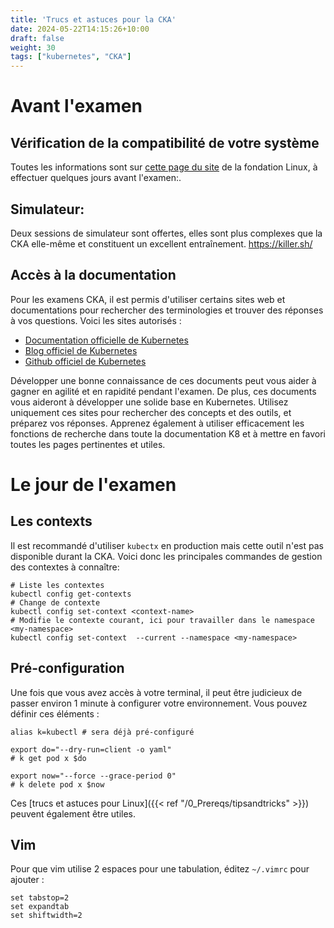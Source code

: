 ```yaml
---
title: 'Trucs et astuces pour la CKA'
date: 2024-05-22T14:15:26+10:00
draft: false
weight: 30
tags: ["kubernetes", "CKA"]
---
```


# Avant l'examen

## Vérification de la compatibilité de votre système

Toutes les informations sont sur [cette page du site](https://docs.linuxfoundation.org/tc-docs/certification/tips-cka-and-ckad) de la fondation Linux, à effectuer quelques jours avant l'examen:.

## Simulateur:

Deux sessions de simulateur sont offertes, elles sont plus complexes que la CKA elle-même et constituent un excellent entraînement.
https://killer.sh/


## Accès à la documentation

Pour les examens CKA, il est permis d'utiliser certains sites web et documentations pour rechercher des terminologies et trouver des réponses à vos questions. Voici les sites autorisés :

- [Documentation officielle de Kubernetes](https://kubernetes.io/doc)
- [Blog officiel de Kubernetes](https://kubernetes.io/blog)
- [Github officiel de Kubernetes](https://github.com/kubernetes)

Développer une bonne connaissance de ces documents peut vous aider à gagner en agilité et en rapidité pendant l'examen. De plus, ces documents vous aideront à développer une solide base en Kubernetes. Utilisez uniquement ces sites pour rechercher des concepts et des outils, et préparez vos réponses. Apprenez également à utiliser efficacement les fonctions de recherche dans toute la documentation K8 et à mettre en favori toutes les pages pertinentes et utiles.

# Le jour de l'examen

## Les contexts

Il est recommandé d'utiliser `kubectx` en production mais cette outil n'est pas disponible durant la CKA. Voici donc les principales commandes de gestion des contextes à connaître:

```shell
# Liste les contextes
kubectl config get-contexts
# Change de contexte
kubectl config set-context <context-name>
# Modifie le contexte courant, ici pour travailler dans le namespace <my-namespace>
kubectl config set-context  --current --namespace <my-namespace>
```

## Pré-configuration
Une fois que vous avez accès à votre terminal, il peut être judicieux de passer environ 1 minute à configurer votre environnement. Vous pouvez définir ces éléments :

```shell
alias k=kubectl # sera déjà pré-configuré

export do="--dry-run=client -o yaml"
# k get pod x $do

export now="--force --grace-period 0"
# k delete pod x $now
```

Ces [trucs et astuces pour Linux]({{< ref "/0_Prereqs/tipsandtricks" >}}) peuvent également être utiles.

## Vim

Pour que vim utilise 2 espaces pour une tabulation, éditez `~/.vimrc` pour ajouter :

```
set tabstop=2
set expandtab
set shiftwidth=2
```


